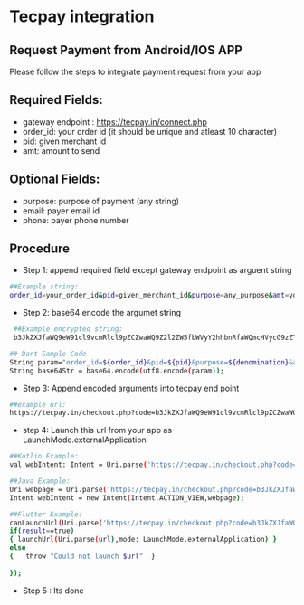 # Tecpay integration 
## Request Payment from Android/IOS APP 

Please follow the steps to integrate payment request from your app

## Required Fields:
-  gateway endpoint : https://tecpay.in/connect.php
-  order_id: your order id (it should be unique and atleast 10 character)
-  pid: given merchant id
-  amt: amount to send
##  Optional Fields:
-  purpose: purpose of payment (any string)
-  email: payer email id
-  phone: payer phone number

## Procedure

-  Step 1: append required field except gateway endpoint as arguent string
```sh
##Example string: 
order_id=your_order_id&pid=given_merchant_id&purpose=any_purpose&amt=your_amount&email=youremail@example.com&phone=phone_no
```
-   Step 2: base64 encode the argumet string
```sh
 ##Example encrypted string: 
 b3JkZXJfaWQ9eW91cl9vcmRlcl9pZCZwaWQ9Z2l2ZW5fbWVyY2hhbnRfaWQmcHVycG9zZT1hbnlfcHVycG9zZSZhbXQ9eW91cl9hbW91bnQmZW1haWw9eW91cmVtYWlsQGV4YW1wbGUuY29t
 ```
 
 ```sh
 ## Dart Sample Code
 String param="order_id=${order_id}&pid=${pid}&purpose=${denomination}&amt=${value.toString()}&email=${email}";
String base64Str = base64.encode(utf8.encode(param));
 ```
-   Step 3: Append encoded arguments into tecpay end point
```sh
##example url: 
https://tecpay.in/checkout.php?code=b3JkZXJfaWQ9eW91cl9vcmRlcl9pZCZwaWQ9Z2l2ZW5fbWVyY2hhbnRfaWQmcHVycG9zZT1hbnlfcHVycG9zZSZhbXQ9eW91cl9hbW91bnQmZW1haWw9eW91cmVtYWlsQGV4YW1wbGUuY29t 
```
-    step 4: Launch this url from your app as LaunchMode.externalApplication
```sh
##Kotlin Example: 
val webIntent: Intent = Uri.parse('https://tecpay.in/checkout.php?code=b3JkZXJfaWQ9eW91cl9vcmRlcl9pZCZwaWQ9Z2l2ZW5fbWVyY2hhbnRfaWQmcHVycG9zZT1hbnlfcHVycG9zZSZhbXQ9eW91cl9hbW91bnQmZW1haWw9eW91cmVtYWlsQGV4YW1wbGUuY29t').let { webpage ->Intent(Intent.ACTION_VIEW, webpage)}
```
```sh    
##Java Example: 
Uri webpage = Uri.parse('https://tecpay.in/checkout.php?code=b3JkZXJfaWQ9eW91cl9vcmRlcl9pZCZwaWQ9Z2l2ZW5fbWVyY2hhbnRfaWQmcHVycG9zZT1hbnlfcHVycG9zZSZhbXQ9eW91cl9hbW91bnQmZW1haWw9eW91cmVtYWlsQGV4YW1wbGUuY29t');
Intent webIntent = new Intent(Intent.ACTION_VIEW,webpage);
```
```sh 
##Flutter Example: 
canLaunchUrl(Uri.parse('https://tecpay.in/checkout.php?code=b3JkZXJfaWQ9eW91cl9vcmRlcl9pZCZwaWQ9Z2l2ZW5fbWVyY2hhbnRfaWQmcHVycG9zZT1hbnlfcHVycG9zZSZhbXQ9eW91cl9hbW91bnQmZW1haWw9eW91cmVtYWlsQGV4YW1wbGUuY29t')).then((result) => {   
if(result==true)  
{ launchUrl(Uri.parse(url),mode: LaunchMode.externalApplication) }
else  
{   throw "Could not launch $url"  }   
    
});
```

- Step 5 : Its done  
 
